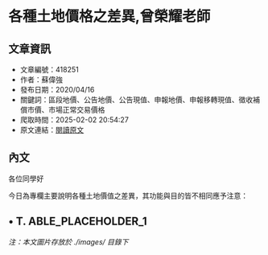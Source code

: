 # 各種土地價格之差異,曾榮耀老師

## 文章資訊
- 文章編號：418251
- 作者：蘇偉強
- 發布日期：2020/04/16
- 關鍵詞：區段地價、公告地價、公告現值、申報地價、申報移轉現值、徵收補償市價、市場正常交易價格
- 爬取時間：2025-02-02 20:54:27
- 原文連結：[閱讀原文](https://real-estate.get.com.tw/Columns/detail.aspx?no=418251)

## 內文
各位同學好

今日為專欄主要說明各種土地價值之差異，其功能與目的皆不相同應予注意：

• T. ABLE_PLACEHOLDER_1
---
*注：本文圖片存放於 ./images/ 目錄下*
